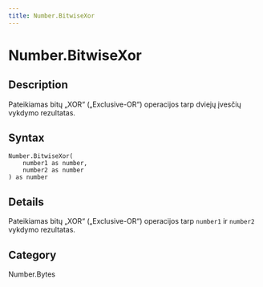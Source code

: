 ```yaml
---
title: Number.BitwiseXor
---
```


# Number.BitwiseXor


## Description

Pateikiamas bitų „XOR“ („Exclusive-OR“) operacijos tarp dviejų įvesčių vykdymo rezultatas.


## Syntax

```powerquery
Number.BitwiseXor(
    number1 as number,
    number2 as number
) as number
```


## Details

Pateikiamas bitų „XOR“ („Exclusive-OR“) operacijos tarp <code>number1</code> ir <code>number2</code> vykdymo rezultatas.



## Category
Number.Bytes
